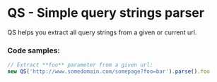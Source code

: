 # QS - Simple query strings parser
QS helps you extract all query strings from a given or current url.

### Code samples:
```javascript
// Extract **foo** parameter from a given url:
new QS('http://www.somedomain.com/somepage?foo=bar').parse().foo
```